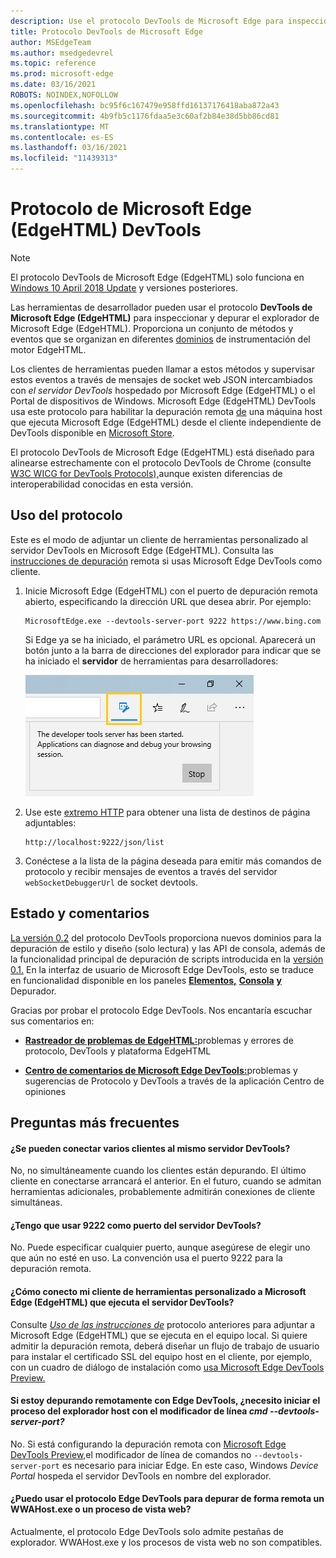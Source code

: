 ```yaml
---
description: Use el protocolo DevTools de Microsoft Edge para inspeccionar y depurar el explorador DevTools de Microsoft Edge (EdgeHTML).
title: Protocolo DevTools de Microsoft Edge
author: MSEdgeTeam
ms.author: msedgedevrel
ms.topic: reference
ms.prod: microsoft-edge
ms.date: 03/16/2021
ROBOTS: NOINDEX,NOFOLLOW
ms.openlocfilehash: bc95f6c167479e958ffd16137176418aba872a43
ms.sourcegitcommit: 4b9fb5c1176fdaa5e3c60af2b84e38d5bb86cd81
ms.translationtype: MT
ms.contentlocale: es-ES
ms.lasthandoff: 03/16/2021
ms.locfileid: "11439313"
---
```

# <a name="microsoft-edge-edgehtml-devtools-protocol"></a>Protocolo de Microsoft Edge (EdgeHTML) DevTools

> [!NOTE]
> El protocolo DevTools de Microsoft Edge (EdgeHTML) solo funciona en [Windows 10 April 2018 Update](https://blogs.windows.com/windowsexperience/2018/04/30/how-to-get-the-windows-10-april-2018-update/#5VXkQMU41CJzZPER.97) y versiones posteriores.

Las herramientas de desarrollador pueden usar el protocolo **DevTools de Microsoft Edge (EdgeHTML)** para inspeccionar y depurar el explorador de Microsoft Edge (EdgeHTML). Proporciona un conjunto de métodos y eventos que se organizan en diferentes [dominios](0.2/domains/index.md) de instrumentación del motor EdgeHTML.

 Los clientes de herramientas pueden llamar a estos métodos y supervisar estos eventos a través de mensajes de socket web JSON intercambiados con *el servidor DevTools* hospedado por Microsoft Edge (EdgeHTML) o el Portal de dispositivos de Windows. Microsoft Edge (EdgeHTML) DevTools usa este protocolo para habilitar la depuración remota [de](0.2/clients.md#microsoft-edge-devtools-preview) una máquina host que ejecuta Microsoft Edge (EdgeHTML) desde el cliente independiente de DevTools disponible en [Microsoft Store](https://www.microsoft.com/store/p/microsoft-edge-devtools-preview/9mzbfrmz0mnj).

El protocolo DevTools de Microsoft Edge (EdgeHTML) está diseñado para alinearse estrechamente con el protocolo DevTools de Chrome (consulte [W3C WICG for DevTools Protocols),](https://github.com/WICG/devtools-protocol/)aunque existen diferencias de interoperabilidad conocidas en esta versión.

## <a name="using-the-protocol"></a>Uso del protocolo

Este es el modo de adjuntar un cliente de herramientas personalizado al servidor DevTools en Microsoft Edge (EdgeHTML). Consulta las [instrucciones de depuración](0.2/clients.md#microsoft-edge-devtools-preview) remota si usas Microsoft Edge DevTools como cliente.

1. Inicie Microsoft Edge (EdgeHTML) con el puerto de depuración remota abierto, especificando la dirección URL que desea abrir. Por ejemplo:

    ```shell
    MicrosoftEdge.exe --devtools-server-port 9222 https://www.bing.com
    ```

    Si Edge ya se ha iniciado, el parámetro URL es opcional. Aparecerá un botón junto a la barra de direcciones del explorador para indicar que se ha iniciado el **servidor** de herramientas para desarrolladores:

    ![Servidor de herramientas para desarrolladores](media/developer-tools-server.png) 

2. Use este [extremo HTTP](0.2/http.md) para obtener una lista de destinos de página adjuntables:

    ```http
    http://localhost:9222/json/list
    ```

3. Conéctese a la lista de la página deseada para emitir más comandos de protocolo y recibir mensajes de eventos a través del servidor `webSocketDebuggerUrl` de socket [](0.2/domains/index.md) devtools.

## <a name="status-and-feedback"></a>Estado y comentarios

[La versión 0.2](0.2/index.md) del protocolo DevTools proporciona nuevos dominios para la depuración de estilo y diseño (solo lectura) y las API de consola, además de la funcionalidad principal de depuración de scripts introducida en la [versión 0.1.](0.1/index.md) En la interfaz de usuario de Microsoft Edge DevTools, esto se traduce en funcionalidad disponible en los paneles [**Elementos,**](../devtools-guide/elements.md) [**Consola**](../devtools-guide/console.md) [**y**](../devtools-guide/debugger.md) Depurador.

Gracias por probar el protocolo Edge DevTools. Nos encantaría escuchar sus comentarios en:

<!-- - [**Microsoft Edge Developer UserVoice**](https://wpdev.uservoice.com/forums/257854-microsoft-edge-developer?category_id=84475): DevTools feature ideas and requests-->  

 - [**Rastreador de problemas de EdgeHTML:**](https://developer.microsoft.com/microsoft-edge/platform/issues/)problemas y errores de protocolo, DevTools y plataforma EdgeHTML

 - [**Centro de comentarios de Microsoft Edge DevTools:**](feedback-hub:?referrer=microsoftEdge&tabID=2&newFeedback=true&ContextId=344)problemas y sugerencias de Protocolo y DevTools a través de la aplicación Centro de opiniones

## <a name="faq"></a>Preguntas más frecuentes

#### <a name="can-multiple-clients-connect-to-the-same-devtools-server"></a>¿Se pueden conectar varios clientes al mismo servidor DevTools?
No, no simultáneamente cuando los clientes están depurando. El último cliente en conectarse arrancará el anterior. En el futuro, cuando se admitan herramientas adicionales, probablemente admitirán conexiones de cliente simultáneas.

#### <a name="do-i-have-to-use-9222-as-the-devtools-server-port"></a>¿Tengo que usar 9222 como puerto del servidor DevTools?
No. Puede especificar cualquier puerto, aunque asegúrese de elegir uno que aún no esté en uso. La convención usa el puerto 9222 para la depuración remota.

#### <a name="how-do-i-connect-my-custom-tooling-client-to-microsoft-edge-edgehtml-running-the-devtools-server"></a>¿Cómo conecto mi cliente de herramientas personalizado a Microsoft Edge (EdgeHTML) que ejecuta el servidor DevTools?
Consulte [*Uso de las instrucciones de*](#using-the-protocol) protocolo anteriores para adjuntar a Microsoft Edge (EdgeHTML) que se ejecuta en el equipo local. Si quiere admitir la depuración remota, deberá diseñar un flujo de trabajo de usuario para instalar el certificado SSL del equipo host en el cliente, por ejemplo, con un cuadro de diálogo de instalación como [usa Microsoft Edge DevTools Preview.](./0.2/clients.md#microsoft-edge-devtools-preview)

#### <a name="if-im-remote-debugging-using-edge-devtools-do-i-need-to-start-the-host-browser-process-with---devtools-server-port-cmd-line-switch"></a>Si estoy depurando remotamente con Edge DevTools, ¿necesito iniciar el proceso del explorador host con el modificador de línea *cmd --devtools-server-port?* 
No. Si está configurando la depuración remota con [Microsoft Edge DevTools Preview,](./0.2/clients.md#microsoft-edge-devtools-preview)el modificador de línea de comandos no `--devtools-server-port` es necesario para iniciar Edge. En este caso, Windows *Device Portal* hospeda el servidor DevTools en nombre del explorador.

#### <a name="can-i-use-the-edge-devtools-protocol-to-remotely-debug-a-wwahostexe-or-webview-process"></a>¿Puedo usar el protocolo Edge DevTools para depurar de forma remota un WWAHost.exe o un proceso de vista web?
Actualmente, el protocolo Edge DevTools solo admite pestañas de explorador. WWAHost.exe y los procesos de vista web no son compatibles.
